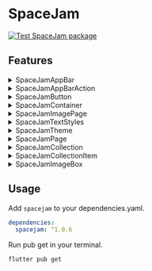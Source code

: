 # SpaceJam
[![Test SpaceJam package](https://github.com/PrismForDart/SpaceJam/actions/workflows/test_package.yml/badge.svg)](https://github.com/PrismForDart/SpaceJam/actions/workflows/test_package.yml)

## Features
  <details>
    <summary>SpaceJamAppBar</summary>
    <image src="https://github.com/PrismForDart/SpaceJam/blob/main/doc/widgets/SpaceJamAppBar.png" width="50%">
  </details>
  
  <details>
    <summary>SpaceJamAppBarAction</summary>
      A class containing the action's icon, action on tap, and tooltip.
      <br />
    (Example: search icon on the SpaceJamAppBar's example image)
  </details>
  
  <details>
    <summary>SpaceJamButton</summary>
    
  `SpaceJamButton` outside of a `SpaceJamContainer` widget.
  <br /><br />
  <image src="https://github.com/PrismForDart/SpaceJam/blob/main/doc/widgets/SpaceJamButtonOutside.png" width="50%">
  <br /><br />
      
  `SpaceJamButton` inside of a `SpaceJamContainer` widget.
  <br /><br />
  <image src="https://github.com/PrismForDart/SpaceJam/blob/main/doc/widgets/SpaceJamButtonInside.png" width="50%">
  </details>
    
  <details>
    <summary>SpaceJamContainer</summary>
   <image src="https://github.com/PrismForDart/SpaceJam/blob/main/doc/widgets/SpaceJamContainer.png" width="50%">
     </details>
  
  <details>
    <summary>SpaceJamImagePage</summary>
  <image src="https://github.com/PrismForDart/SpaceJam/blob/main/doc/widgets/SpaceJamImagePage.png" width="50%">
    </details>
  
  <details>
    <summary>
      SpaceJamTextStyles
    </summary>
    This will use your TextTheme from your Theme to make them the correct size.
  </details>
    
  <details>
    <summary>SpaceJamTheme</summary>
  With this class you can call the theme of SpaceJam, like `TextTheme`.
   </details>
    
  <details>
    <summary>SpaceJamPage</summary>
    Use this widget to easily create a whole page which uses SpaceJam widgets.
  </details>
    
  <details>
    <summary>SpaceJamCollection</summary>
    <image src="https://github.com/PrismForDart/SpaceJam/blob/main/doc/widgets/SpaceJamCollection.png" width="45%">
  </details>
    
  <details>
    <summary>SpaceJamCollectionItem</summary>
    <image src="https://github.com/PrismForDart/SpaceJam/blob/main/doc/widgets/SpaceJamCollectionItem.png" width="20%">
  </details>
    
  <details>
    <summary>SpaceJamImageBox</summary>
    
  #### `SpaceJamImageBox` outside of a `SpaceJamContainer` widget.
  <br />
  <image src="https://github.com/PrismForDart/SpaceJam/blob/main/doc/widgets/SpaceJamImageBoxOutside.png" width="50%">
  
  #### `SpaceJamImageBox` inside of a `SpaceJamContainer` widget.
  <br />
  <image src="https://github.com/PrismForDart/SpaceJam/blob/main/doc/widgets/SpaceJamImageBoxInside.png" width="50%">
  </details>

## Usage

Add `spacejam` to your dependencies.yaml.
```yaml
dependencies:
  spacejam: ^1.0.6
```

Run pub get in your terminal.
```console
flutter pub get
```
